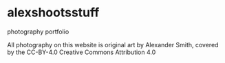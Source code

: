 # alexshootsstuff
photography portfolio

All photography on this website is original art by Alexander Smith, 
covered by the CC-BY-4.0 Creative Commons Attribution 4.0
